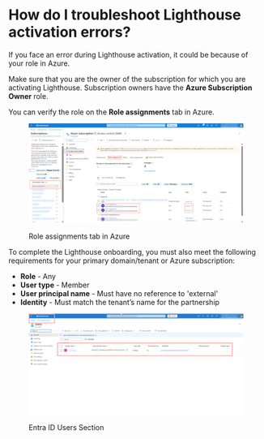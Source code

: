 # How do I troubleshoot Lighthouse activation errors?

If you face an error during Lighthouse activation, it could be because of your role in Azure.

Make sure that you are the owner of the subscription for which you are activating Lighthouse. Subscription owners have the **Azure Subscription Owner** role.

You can verify the role on the **Role assignments** tab in Azure.

<figure><img src="../../../.gitbook/assets/image-20241118-153405.png" alt=""><figcaption><p>Role assignments tab in Azure</p></figcaption></figure>

To complete the Lighthouse onboarding, you must also meet the following requirements for your primary domain/tenant or Azure subscription:

* **Role** - Any
* **User type** - Member
* **User principal name** - Must have no reference to 'external'
* **Identity** - Must match the tenant’s name for the partnership

<figure><img src="../../../.gitbook/assets/Untitled design (3).png" alt=""><figcaption><p>Entra ID Users Section</p></figcaption></figure>
